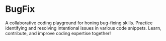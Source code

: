 # BugFix
A collaborative coding playground for honing bug-fixing skills. Practice identifying and resolving intentional issues in various code snippets. Learn, contribute, and improve coding expertise together!
